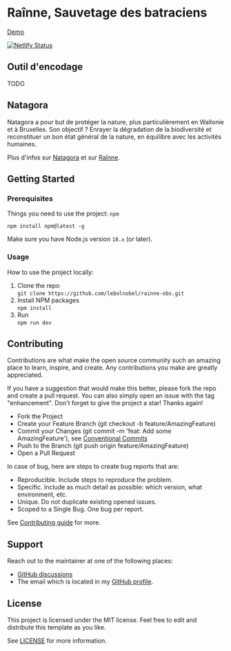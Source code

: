 # Raînne, Sauvetage des batraciens

[Demo](https://rainne.netlify.app/)

[![Netlify Status](https://api.netlify.com/api/v1/badges/7ee21c14-fd1b-4d85-9d11-7d5bcb283dc6/deploy-status)](https://rainne.netlify.app)

## Outil d'encodage

TODO

## Natagora

Natagora a pour but de protéger la nature, plus particulièrement en Wallonie et à Bruxelles. Son objectif ? Enrayer la dégradation de la biodiversité et reconstituer un bon état général de la nature, en équilibre avec les activités humaines.

Plus d'infos sur [Natagora](https://natagora.be) et sur [Raînne](https://rainne.natagora.be/).

## Getting Started

### Prerequisites

Things you need to use the project: `npm`

```
npm install npm@latest -g
```

Make sure you have Node.js version `18.x` (or later).

### Usage

How to use the project locally:

1. Clone the repo  
```git clone https://github.com/lebolnobel/rainne-obs.git```
2. Install NPM packages  
```npm install```
3. Run  
```npm run dev```

## Contributing

Contributions are what make the open source community such an amazing place to learn, inspire, and create. Any contributions you make are greatly appreciated.

If you have a suggestion that would make this better, please fork the repo and create a pull request. You can also simply open an issue with the tag "enhancement". Don't forget to give the project a star! Thanks again!

* Fork the Project
* Create your Feature Branch (git checkout -b feature/AmazingFeature)
* Commit your Changes (git commit -m 'feat: Add some AmazingFeature'), see [Conventional Commits](https://conventionalcommits.org/)
* Push to the Branch (git push origin feature/AmazingFeature)
* Open a Pull Request

In case of bug, here are steps to create bug reports that are:

* Reproducible. Include steps to reproduce the problem.
* Specific. Include as much detail as possible: which version, what environment, etc.
* Unique. Do not duplicate existing opened issues.
* Scoped to a Single Bug. One bug per report.

See [Contributing guide](CONTRIBUTING.md) for more.

## Support

Reach out to the maintainer at one of the following places:

* [GitHub discussions](https://github.com/lebolnobel/rainne-obs/discussions)
* The email which is located in my [GitHub profile](https://github.com/lebolnobel).

## License

This project is licensed under the MIT license. Feel free to edit and distribute this template as you like.

See [LICENSE](LICENSE) for more information.
